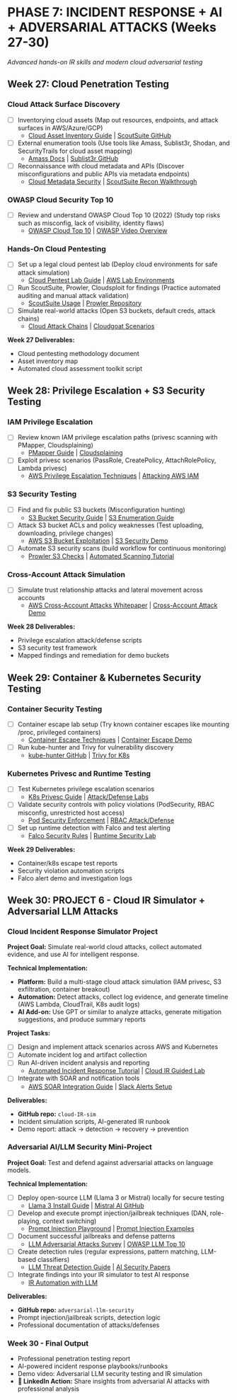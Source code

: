 # PHASE 7: INCIDENT RESPONSE + AI + ADVERSARIAL ATTACKS (Weeks 27-30)

*Advanced hands-on IR skills and modern cloud adversarial testing*

## **Week 27: Cloud Penetration Testing**

### **Cloud Attack Surface Discovery**

- [ ] Inventorying cloud assets (Map out resources, endpoints, and attack surfaces in AWS/Azure/GCP)
    - [Cloud Asset Inventory Guide](https://docs.aws.amazon.com/securityhub/latest/userguide/securityhub-asset-discovery.html) | [ScoutSuite GitHub](https://github.com/nccgroup/ScoutSuite)
- [ ] External enumeration tools (Use tools like Amass, Sublist3r, Shodan, and SecurityTrails for cloud asset mapping)
    - [Amass Docs](https://owasp.org/www-project-amass/) | [Sublist3r GitHub](https://github.com/aboul3la/Sublist3r)
- [ ] Reconnaissance with cloud metadata and APIs (Discover misconfigurations and public APIs via metadata endpoints)
    - [Cloud Metadata Security](https://blog.christophetd.fr/abusing-cloud-metadata-api/) | [ScoutSuite Recon Walkthrough](https://www.youtube.com/watch?v=A-4g6z6IGXM)


### **OWASP Cloud Security Top 10**

- [ ] Review and understand OWASP Cloud Top 10 (2022) (Study top risks such as misconfig, lack of visibility, identity flaws)
    - [OWASP Cloud Top 10](https://owasp.org/www-project-cloud-native-application-security-top-10/) | [OWASP Video Overview](https://www.youtube.com/watch?v=XWv3wpj0Fz8)


### **Hands-On Cloud Pentesting**

- [ ] Set up a legal cloud pentest lab (Deploy cloud environments for safe attack simulation)
    - [Cloud Pentest Lab Guide](https://github.com/toniblyx/my-arsenal-of-aws-security-tools) | [AWS Lab Environments](https://aws.amazon.com/quickstart/architecture/security/)
- [ ] Run ScoutSuite, Prowler, Cloudsploit for findings (Practice automated auditing and manual attack validation)
    - [ScoutSuite Usage](https://github.com/nccgroup/ScoutSuite) | [Prowler Repository](https://github.com/prowler-cloud/prowler)
- [ ] Simulate real-world attacks (Open S3 buckets, default creds, attack chains)
    - [Cloud Attack Chains](https://labs.bishopfox.com/attack-vectors/cloud-security-assessment) | [Cloudgoat Scenarios](https://github.com/RhinoSecurityLabs/cloudgoat)

**Week 27 Deliverables:**

- Cloud pentesting methodology document
- Asset inventory map
- Automated cloud assessment toolkit script


## **Week 28: Privilege Escalation + S3 Security Testing**

### **IAM Privilege Escalation**

- [ ] Review known IAM privilege escalation paths (privesc scanning with PMapper, Cloudsplaining)
    - [PMapper Guide](https://github.com/nccgroup/PMapper) | [Cloudsplaining](https://github.com/salesforce/cloudsplaining)
- [ ] Exploit privesc scenarios (PassRole, CreatePolicy, AttachRolePolicy, Lambda privesc)
    - [AWS Privilege Escalation Techniques](https://rhinosecuritylabs.com/aws/aws-privilege-escalation-methods-mitigation/) | [Attacking AWS IAM](https://www.youtube.com/watch?v=TBi1jnR3BCc)


### **S3 Security Testing**

- [ ] Find and fix public S3 buckets (Misconfiguration hunting)
    - [S3 Bucket Security Guide](https://docs.aws.amazon.com/AmazonS3/latest/userguide/security-best-practices.html) | [S3 Enumeration Guide](https://github.com/sa7mon/S3Scanner)
- [ ] Attack S3 bucket ACLs and policy weaknesses (Test uploading, downloading, privilege changes)
    - [AWS S3 Bucket Exploitation](https://github.com/andresriancho/enumerate-iam) | [S3 Security Demo](https://www.youtube.com/watch?v=TLU5A0vBWtY)
- [ ] Automate S3 security scans (build workflow for continuous monitoring)
    - [Prowler S3 Checks](https://github.com/prowler-cloud/prowler) | [Automated Scanning Tutorial](https://www.youtube.com/watch?v=sQGeT9i13KU)


### **Cross-Account Attack Simulation**

- [ ] Simulate trust relationship attacks and lateral movement across accounts
    - [AWS Cross-Account Attacks Whitepaper](https://unit42.paloaltonetworks.com/cross-account-aws-attack-iam/) | [Cross-Account Attack Demo](https://www.youtube.com/watch?v=_KdyEXtOUqY)

**Week 28 Deliverables:**

- Privilege escalation attack/defense scripts
- S3 security test framework
- Mapped findings and remediation for demo buckets


## **Week 29: Container \& Kubernetes Security Testing**

### **Container Security Testing**

- [ ] Container escape lab setup (Try known container escapes like mounting /proc, privileged containers)
    - [Container Escape Techniques](https://book.hacktricks.xyz/linux-unix/privilege-escalation/docker-security) | [Container Escape Demo](https://www.youtube.com/watch?v=3B0ynM7f7Qk)
- [ ] Run kube-hunter and Trivy for vulnerability discovery
    - [kube-hunter GitHub](https://github.com/aquasecurity/kube-hunter) | [Trivy for K8s](https://aquasecurity.github.io/trivy/latest/docs/)


### **Kubernetes Privesc and Runtime Testing**

- [ ] Test Kubernetes privilege escalation scenarios
    - [K8s Privesc Guide](https://www.codingbee.net/a/kubernetes-privesc-attack-tryhackme-writeup/) | [Attack/Defense Labs](https://www.youtube.com/watch?v=SzlmB2GV8kk)
- [ ] Validate security controls with policy violations (PodSecurity, RBAC misconfig, unrestricted host access)
    - [Pod Security Enforcement](https://kubernetes.io/docs/concepts/security/pod-security-standards/) | [RBAC Attack/Defense](https://www.youtube.com/watch?v=G3R24JSlGjY)
- [ ] Set up runtime detection with Falco and test alerting
    - [Falco Security Rules](https://falco.org/docs/rules/) | [Runtime Security Lab](https://www.youtube.com/watch?v=VEFaGjfjfyc)

**Week 29 Deliverables:**

- Container/k8s escape test reports
- Security violation automation scripts
- Falco alert demo and investigation logs


## **Week 30: PROJECT 6 - Cloud IR Simulator + Adversarial LLM Attacks**

### **Cloud Incident Response Simulator Project**

**Project Goal:** Simulate real-world cloud attacks, collect automated evidence, and use AI for intelligent response.

**Technical Implementation:**

- **Platform:** Build a multi-stage cloud attack simulation (IAM privesc, S3 exfiltration, container breakout)
- **Automation:** Detect attacks, collect log evidence, and generate timeline (AWS Lambda, CloudTrail, K8s audit logs)
- **AI Add-on:** Use GPT or similar to analyze attacks, generate mitigation suggestions, and produce summary reports

**Project Tasks:**

- [ ] Design and implement attack scenarios across AWS and Kubernetes
- [ ] Automate incident log and artifact collection
- [ ] Run AI-driven incident analysis and reporting
    - [Automated Incident Response Tutorial](https://aws.amazon.com/blogs/security/how-to-automate-incident-response-in-aws/) | [Cloud IR Guided Lab](https://www.youtube.com/watch?v=GHQ1uCuYNnM)
- [ ] Integrate with SOAR and notification tools
    - [AWS SOAR Integration Guide](https://docs.aws.amazon.com/securityhub/latest/userguide/securityhub-jira.html) | [Slack Alerts Setup](https://api.slack.com/messaging/webhooks)

**Deliverables:**

- **GitHub repo:** `cloud-IR-sim`
- Incident simulation scripts, AI-generated IR runbook
- Demo report: attack → detection → recovery → prevention


### **Adversarial AI/LLM Security Mini-Project**

**Project Goal:** Test and defend against adversarial attacks on language models.

**Technical Implementation:**

- [ ] Deploy open-source LLM (Llama 3 or Mistral) locally for secure testing
    - [Llama 3 Install Guide](https://github.com/meta-llama/llama3) | [Mistral AI GitHub](https://github.com/mistralai/mistral-src)
- [ ] Develop and execute prompt injection/jailbreak techniques (DAN, role-playing, context switching)
    - [Prompt Injection Playground](https://promptinjector.dev/) | [Prompt Injection Examples](https://github.com/FonduAI/awesome-prompt-injection)
- [ ] Document successful jailbreaks and defense patterns
    - [LLM Adversarial Attacks Survey](https://arxiv.org/abs/2310.12917) | [OWASP LLM Top 10](https://owasp.org/www-project-top-10-for-large-language-model-applications/)
- [ ] Create detection rules (regular expressions, pattern matching, LLM-based classifiers)
    - [LLM Threat Detection Guide](https://github.com/owasp/LLM-attacks/tree/main/detection) | [AI Security Papers](https://arxiv.org/abs/2401.05566)
- [ ] Integrate findings into your IR simulator to test AI response
    - [IR Automation with LLM](https://aws.amazon.com/blogs/machine-learning/automatically-analyze-security-incidents-with-llm/)

**Deliverables:**

- **GitHub repo:** `adversarial-llm-security`
- Prompt injection/jailbreak scripts, detection logic
- Professional documentation of attacks/defenses


### **Week 30 - Final Output**

- Professional penetration testing report
- AI-powered incident response playbooks/runbooks
- Demo video: Adversarial LLM security testing and IR simulation
- **📱 LinkedIn Action:** Share insights from adversarial AI attacks with professional analysis
